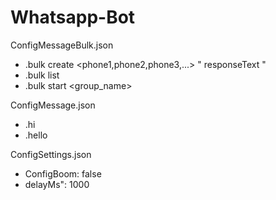 # Whatsapp-Bot

ConfigMessageBulk.json
- .bulk create <namegroup> <phone1,phone2,phone3,...> " responseText "
- .bulk list
- .bulk start <group_name>

ConfigMessage.json
- .hi
- .hello

ConfigSettings.json
- ConfigBoom: false
- delayMs": 1000
